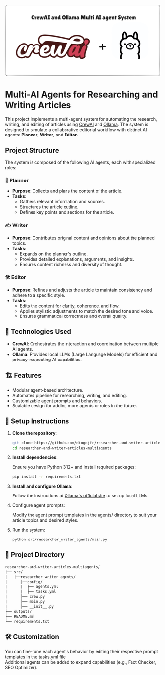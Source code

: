 ![alt text](image.png)

# Multi-AI Agents for Researching and Writing Articles

This project implements a multi-agent system for automating the research, writing, and editing of articles using [CrewAI](https://github.com/joaomdmoura/crewAI) and [Ollama](https://ollama.com/). The system is designed to simulate a collaborative editorial workflow with distinct AI agents: **Planner**, **Writer**, and **Editor**.

## Project Structure

The system is composed of the following AI agents, each with specialized roles:

### 📝 Planner
- **Purpose**: Collects and plans the content of the article.
- **Tasks**:
  - Gathers relevant information and sources.
  - Structures the article outline.
  - Defines key points and sections for the article.

### ✍️ Writer
- **Purpose**: Contributes original content and opinions about the planned topics.
- **Tasks**:
  - Expands on the planner's outline.
  - Provides detailed explanations, arguments, and insights.
  - Ensures content richness and diversity of thought.

### 🛠️ Editor
- **Purpose**: Refines and adjusts the article to maintain consistency and adhere to a specific style.
- **Tasks**:
  - Edits the content for clarity, coherence, and flow.
  - Applies stylistic adjustments to match the desired tone and voice.
  - Ensures grammatical correctness and overall quality.

## 🚀 Technologies Used

- **CrewAI**: Orchestrates the interaction and coordination between multiple AI agents.
- **Ollama**: Provides local LLMs (Large Language Models) for efficient and privacy-respecting AI capabilities.

## 🏗️ Features

- Modular agent-based architecture.
- Automated pipeline for researching, writing, and editing.
- Customizable agent prompts and behaviors.
- Scalable design for adding more agents or roles in the future.

## 🔧 Setup Instructions

1. **Clone the repository**:
   ```bash
   git clone https://github.com/diogojfr/researcher-and-writer-articles-multiagents.git
   cd researcher-and-writer-articles-multiagents

2. **Install dependencies**:

    Ensure you have Python 3.12+ and install required packages:
    ```bash
    pip install -r requirements.txt

3. **Install and configure Ollama**:

    Follow the instructions at [Ollama's official site](https://ollama.com/) to set up local LLMs.

4. Configure agent prompts:

    Modify the agent prompt templates in the agents/ directory to suit your article topics and desired styles.

5. Run the system:
    ```bash
    python src/researcher_writer_agents/main.py


## 📁 Project Directory

    researcher-and-writer-articles-multiagents/
    ├── src/
    |   ├──researcher_writer_agents/
    |      ├──config/
    |      |  ├── agents.yml
    |      |  ├── tasks.yml
    |      ├── crew.py
    |      ├── main.py
    |      ├── __init__.py
    ├── outputs/
    ├── README.md
    └── requirements.txt

## 🛠️ Customization

You can fine-tune each agent's behavior by editing their respective prompt templates in the tasks.yml file.
<br> 
Additional agents can be added to expand capabilities (e.g., Fact Checker, SEO Optimizer).